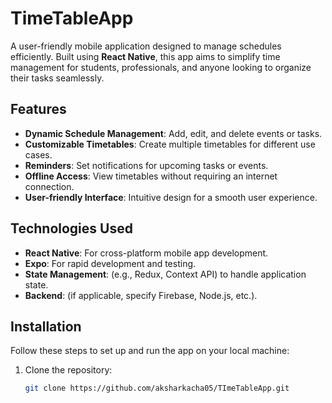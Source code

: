 # TimeTableApp

A user-friendly mobile application designed to manage schedules efficiently. Built using **React Native**, this app aims to simplify time management for students, professionals, and anyone looking to organize their tasks seamlessly.

## Features

- **Dynamic Schedule Management**: Add, edit, and delete events or tasks.
- **Customizable Timetables**: Create multiple timetables for different use cases.
- **Reminders**: Set notifications for upcoming tasks or events.
- **Offline Access**: View timetables without requiring an internet connection.
- **User-friendly Interface**: Intuitive design for a smooth user experience.

## Technologies Used

- **React Native**: For cross-platform mobile app development.
- **Expo**: For rapid development and testing.
- **State Management**: (e.g., Redux, Context API) to handle application state.
- **Backend**: (if applicable, specify Firebase, Node.js, etc.).

## Installation

Follow these steps to set up and run the app on your local machine:

1. Clone the repository:
   ```bash
   git clone https://github.com/aksharkacha05/TImeTableApp.git
